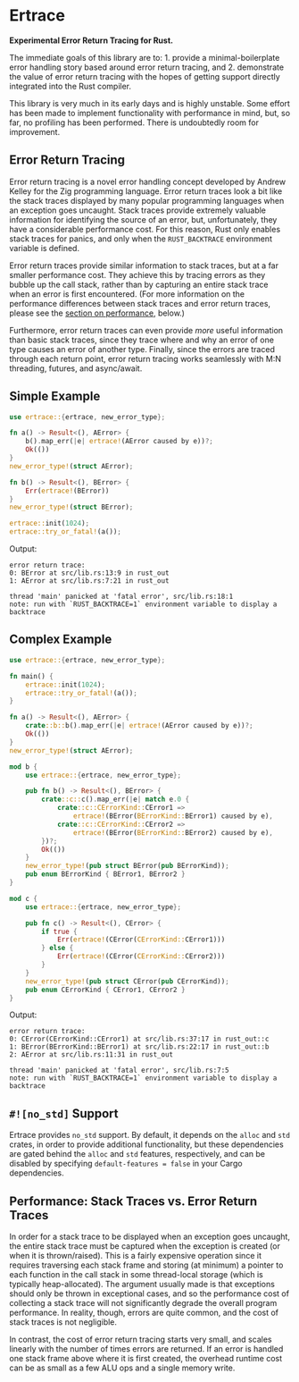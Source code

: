 # Ertrace

**Experimental Error Return Tracing for Rust.**

The immediate goals of this library are to:
    1. provide a minimal-boilerplate error handling story based around error
       return tracing, and
    2. demonstrate the value of error return tracing with the hopes of
       getting support directly integrated into the Rust compiler.

This library is very much in its early days and is highly unstable. Some
effort has been made to implement functionality with performance in mind,
but, so far, no profiling has been performed. There is undoubtedly room for
improvement.

## Error Return Tracing

Error return tracing is a novel error handling concept developed by
Andrew Kelley for the Zig programming language. Error return traces look a
bit like the stack traces displayed by many popular programming languages
when an exception goes uncaught. Stack traces provide extremely valuable
information for identifying the source of an error, but, unfortunately, they
have a considerable performance cost. For this reason, Rust only enables
stack traces for panics, and only when the `RUST_BACKTRACE` environment
variable is defined.

Error return traces provide similar information to stack traces, but at
a far smaller performance cost. They achieve this by tracing errors
as they bubble up the call stack, rather than by capturing an entire
stack trace when an error is first encountered. (For more information on
the performance differences between stack traces and error return traces,
please see the [section on performance](
#performance-stack-traces-vs-error-return-traces), below.)

Furthermore, error return traces can even provide *more* useful information
than basic stack traces, since they trace where and why an error of one type
causes an error of another type. Finally, since the errors are traced
through each return point, error return tracing works seamlessly with
M:N threading, futures, and async/await.

## Simple Example

```rust
use ertrace::{ertrace, new_error_type};

fn a() -> Result<(), AError> {
    b().map_err(|e| ertrace!(AError caused by e))?;
    Ok(())
}
new_error_type!(struct AError);

fn b() -> Result<(), BError> {
    Err(ertrace!(BError))
}
new_error_type!(struct BError);

ertrace::init(1024);
ertrace::try_or_fatal!(a());
```

Output:

```
error return trace:
0: BError at src/lib.rs:13:9 in rust_out
1: AError at src/lib.rs:7:21 in rust_out

thread 'main' panicked at 'fatal error', src/lib.rs:18:1
note: run with `RUST_BACKTRACE=1` environment variable to display a backtrace
```

## Complex Example

```rust
use ertrace::{ertrace, new_error_type};

fn main() {
    ertrace::init(1024);
    ertrace::try_or_fatal!(a());
}

fn a() -> Result<(), AError> {
    crate::b::b().map_err(|e| ertrace!(AError caused by e))?;
    Ok(())
}
new_error_type!(struct AError);

mod b {
    use ertrace::{ertrace, new_error_type};

    pub fn b() -> Result<(), BError> {
        crate::c::c().map_err(|e| match e.0 {
            crate::c::CErrorKind::CError1 =>
                ertrace!(BError(BErrorKind::BError1) caused by e),
            crate::c::CErrorKind::CError2 =>
                ertrace!(BError(BErrorKind::BError2) caused by e),
        })?;
        Ok(())
    }
    new_error_type!(pub struct BError(pub BErrorKind));
    pub enum BErrorKind { BError1, BError2 }
}

mod c {
    use ertrace::{ertrace, new_error_type};

    pub fn c() -> Result<(), CError> {
        if true {
            Err(ertrace!(CError(CErrorKind::CError1)))
        } else {
            Err(ertrace!(CError(CErrorKind::CError2)))
        }
    }
    new_error_type!(pub struct CError(pub CErrorKind));
    pub enum CErrorKind { CError1, CError2 }
}
```

Output:

```
error return trace:
0: CError(CErrorKind::CError1) at src/lib.rs:37:17 in rust_out::c
1: BError(BErrorKind::BError1) at src/lib.rs:22:17 in rust_out::b
2: AError at src/lib.rs:11:31 in rust_out

thread 'main' panicked at 'fatal error', src/lib.rs:7:5
note: run with `RUST_BACKTRACE=1` environment variable to display a backtrace
```


## `#![no_std]` Support

Ertrace provides `no_std` support.
By default, it depends on the `alloc` and `std` crates, in order
to provide additional functionality, but these dependencies are
gated behind the `alloc` and `std` features, respectively, and can be
disabled by specifying `default-features = false` in your Cargo
dependencies.

## Performance: Stack Traces vs. Error Return Traces

In order for a stack trace to be displayed when an exception goes uncaught,
the entire stack trace must be captured when the exception is created (or
when it is thrown/raised). This is a fairly expensive operation since it
requires traversing each stack frame and storing (at minimum) a pointer to
each function in the call stack in some thread-local storage (which is
typically heap-allocated). The argument usually made is that exceptions
should only be thrown in exceptional cases, and so the performance cost of
collecting a stack trace will not significantly degrade the overall program
performance. In reality, though, errors are quite common, and the cost of
stack traces is not negligible.

In contrast, the cost of error return tracing starts very small, and scales
linearly with the number of times errors are returned. If an error is
handled one stack frame above where it is first created, the overhead
runtime cost can be as small as a few ALU ops and a single memory write.
